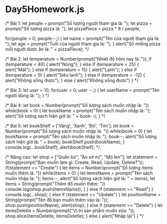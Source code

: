 # Day5Homework.js
/* Bài 1: 
let people = prompt("Số lượng người tham gia là: ");
let pizza = prompt("Số lượng pizza là: ");
let pizzaPiece = pizza * 8 / people;

for(people > 0; people--;) {
   let name = prompt("Tên của người tham gia là: ");
   let age = prompt("Tuổi của người tham gia là: "); 
}
alert("Số miếng pizza mỗi người được ăn là: " + pizzaPiece); 
*/

 /* Bài 2:
let temperature = Number(prompt("Nhiệt độ hôm nay là: "));
if (temperature < 40) {
    alert("Nóng");
} else if (temperature < 25) {
    alert("Mát");
} else if (temperature < 15) {
    alert("Lạnh");
} else if (temperature < 0) {
    alert("Siêu lạnh");
} else if (temperature < -12) {
    alert("Không sống được");
} else {
    alert("Không sống được")
}
*/

/* Bài 3:
let user = 10;
for(user > 0; user --;) {
    let userName = prompt("Tên người dùng là: ");
}
*/

/* Bài 4:
let book = Number(prompt("Số lượng sách muốn nhập là: "))
while(book > 0) {
    let bookName = prompt("Tên sách muốn nhập là: ");
    alert("Số lượng sách hiện giờ là: " + book--);
}
*/

/* Bài 5:
let bookShelf = ['Vàng', 'Xanh', 'Đỏ', 'Tím'];
let book = Number(prompt("Số lượng sách muốn nhập là: "))
while(book > 0) {
    let bookName = prompt("Tên sách muốn nhập là: ");
    book--;
    alert("Số lượng sách hiện giờ là: " + book);
    bookShelf.push(bookName);
}
console.log(...bookShelf);
alert(bookShelf);
*/

/* Nâng cao:
let shop = ["Quần bò", "Áo sơ mi", "Mũ len"];
let statement = String(prompt("Bạn muốn làm gì: Create, Read, Update, Delete?"));
if(statement == "Create") {
    let items = Number(prompt("Số lượng items muốn thêm là: "))
    while(items > 0) {
    let itemsName = prompt("Tên sách muốn nhập là: ");
    items--;
    alert("Số lượng sách hiện giờ là: " + items);
    let items = String(prompt("Thêm đồ muốn thêm: "))
    console.log(shop.push(itemsName));
    }
} else if (statement == "Read") {
    console.log(...shop);
} else if (statement == "Update") {
    let positionName = String(prompt("Tên đồ bạn muốn thêm vào là: "));
    shop.push(positionName);
    alert(shop);
} else if (statement == "Delete") {
    let itemsDeletle = Number(prompt("Vị trí sản phẩm muốn xóa: "));
    shop.slice(itemsDeletle, itemsDeletle);
} else {
    alert("Nhập lại")
}
*/
